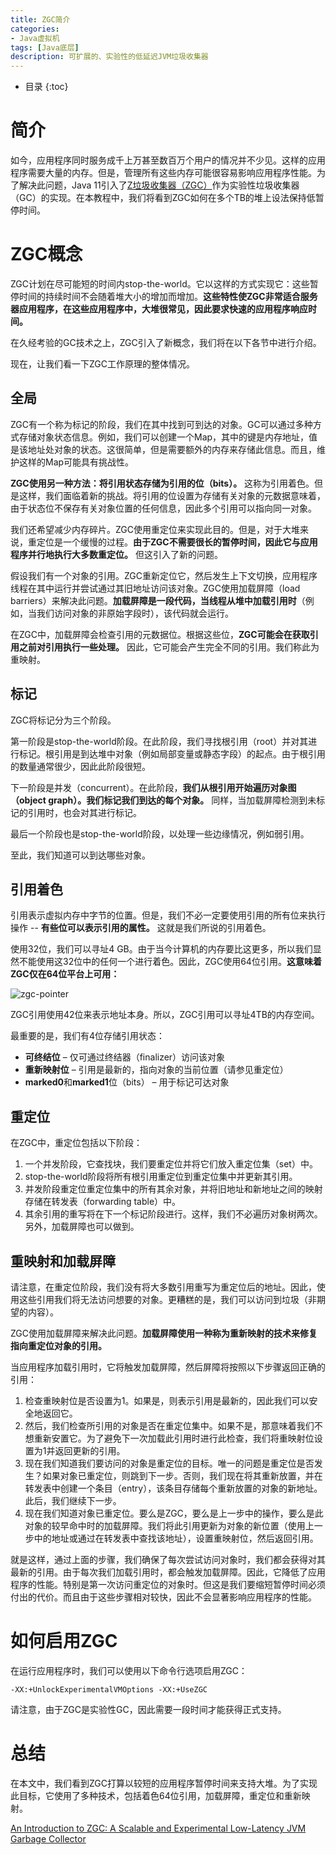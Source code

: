 ```yaml
---
title: ZGC简介
categories:
- Java虚拟机
tags: [Java底层]
description: 可扩展的、实验性的低延迟JVM垃圾收集器
---
```


* 目录
{:toc}

# 简介

如今，应用程序同时服务成千上万甚至数百万个用户的情况并不少见。这样的应用程序需要大量的内存。但是，管理所有这些内存可能很容易影响应用程序性能。为了解决此问题，Java 11引入了[Z垃圾收集器（ZGC）](https://docs.oracle.com/en/java/javase/11/gctuning/z-garbage-collector1.html#GUID-A5A42691-095E-47BA-B6DC-FB4E5FAA43D0)作为实验性垃圾收集器（GC）的实现。在本教程中，我们将看到ZGC如何在多个TB的堆上设法保持低暂停时间。

# ZGC概念

ZGC计划在尽可能短的时间内stop-the-world。它以这样的方式实现它：这些暂停时间的持续时间不会随着堆大小的增加而增加。**这些特性使ZGC非常适合服务器应用程序，在这些应用程序中，大堆很常见，因此要求快速的应用程序响应时间。**

在久经考验的GC技术之上，ZGC引入了新概念，我们将在以下各节中进行介绍。

现在，让我们看一下ZGC工作原理的整体情况。

## 全局

ZGC有一个称为标记的阶段，我们在其中找到可到达的对象。GC可以通过多种方式存储对象状态信息。例如，我们可以创建一个Map，其中的键是内存地址，值是该地址处对象的状态。这很简单，但是需要额外的内存来存储此信息。而且，维护这样的Map可能具有挑战性。

**ZGC使用另一种方法：将引用状态存储为引用的位（bits）。** 这称为引用着色。但是这样，我们面临着新的挑战。将引用的位设置为存储有关对象的元数据意味着，由于状态位不保存有关对象位置的任何信息，因此多个引用可以指向同一对象。

我们还希望减少内存碎片。ZGC使用重定位来实现此目的。但是，对于大堆来说，重定位是一个缓慢的过程。**由于ZGC不需要很长的暂停时间，因此它与应用程序并行地执行大多数重定位。** 但这引入了新的问题。

假设我们有一个对象的引用。ZGC重新定位它，然后发生上下文切换，应用程序线程在其中运行并尝试通过其旧地址访问该对象。ZGC使用加载屏障（load barriers）来解决此问题。**加载屏障是一段代码，当线程从堆中加载引用时**（例如，当我们访问对象的非原始字段时），该代码就会运行。

在ZGC中，加载屏障会检查引用的元数据位。根据这些位，**ZGC可能会在获取引用之前对引用执行一些处理。** 因此，它可能会产生完全不同的引用。我们称此为重映射。

## 标记

ZGC将标记分为三个阶段。

第一阶段是stop-the-world阶段。在此阶段，我们寻找根引用（root）并对其进行标记。根引用是到达堆中对象（例如局部变量或静态字段）的起点。由于根引用的数量通常很少，因此此阶段很短。

下一阶段是并发（concurrent）。在此阶段，**我们从根引用开始遍历对象图（object graph）。我们标记我们到达的每个对象。** 同样，当加载屏障检测到未标记的引用时，也会对其进行标记。

最后一个阶段也是stop-the-world阶段，以处理一些边缘情况，例如弱引用。

至此，我们知道可以到达哪些对象。

## 引用着色

引用表示虚拟内存中字节的位置。但是，我们不必一定要使用引用的所有位来执行操作 -- **有些位可以表示引用的属性。** 这就是我们所说的引用着色。

使用32位，我们可以寻址4 GB。由于当今计算机的内存要比这更多，所以我们显然不能使用这32位中的任何一个进行着色。因此，ZGC使用64位引用。**这意味着ZGC仅在64位平台上可用：**

![zgc-pointer](../../public/image/zgc-pointer.png)

ZGC引用使用42位来表示地址本身。所以，ZGC引用可以寻址4TB的内存空间。

最重要的是，我们有4位存储引用状态：

* **可终结位** – 仅可通过终结器（finalizer）访问该对象
* **重新映射位** – 引用是最新的，指向对象的当前位置（请参见重定位）
* **marked0**和**marked1**位（bits） – 用于标记可达对象

## 重定位

在ZGC中，重定位包括以下阶段：

1. 一个并发阶段，它查找块，我们要重定位并将它们放入重定位集（set）中。
2. stop-the-world阶段将所有根引用重定位到重定位集中并更新其引用。
3. 并发阶段重定位重定位集中的所有其余对象，并将旧地址和新地址之间的映射存储在转发表（forwarding table）中。
4. 其余引用的重写将在下一个标记阶段进行。这样，我们不必遍历对象树两次。另外，加载屏障也可以做到。
   
## 重映射和加载屏障   

请注意，在重定位阶段，我们没有将大多数引用重写为重定位后的地址。因此，使用这些引用我们将无法访问想要的对象。更糟糕的是，我们可以访问到垃圾（非期望的内容）。

ZGC使用加载屏障来解决此问题。**加载屏障使用一种称为重新映射的技术来修复指向重定位对象的引用。**

当应用程序加载引用时，它将触发加载屏障，然后屏障将按照以下步骤返回正确的引用：

1. 检查重映射位是否设置为1。如果是，则表示引用是最新的，因此我们可以安全地返回它。
2. 然后，我们检查所引用的对象是否在重定位集中。如果不是，那意味着我们不想重新安置它。为了避免下一次加载此引用时进行此检查，我们将重映射位设置为1并返回更新的引用。
3. 现在我们知道我们要访问的对象是重定位的目标。唯一的问题是重定位是否发生？如果对象已重定位，则跳到下一步。否则，我们现在将其重新放置，并在转发表中创建一个条目（entry），该条目存储每个重新放置的对象的新地址。此后，我们继续下一步。
4. 现在我们知道对象已重定位。要么是ZGC，要么是上一步中的操作，要么是此对象的较早命中时的加载屏障。我们将此引用更新为对象的新位置（使用上一步中的地址或通过在转发表中查找该地址），设置重映射位，然后返回引用。

就是这样，通过上面的步骤，我们确保了每次尝试访问对象时，我们都会获得对其最新的引用。由于每次我们加载引用时，都会触发加载屏障。因此，它降低了应用程序的性能。特别是第一次访问重定位的对象时。但这是我们要缩短暂停时间必须付出的代价。而且由于这些步骤相对较快，因此不会显著影响应用程序的性能。

# 如何启用ZGC

在运行应用程序时，我们可以使用以下命令行选项启用ZGC：
```
-XX:+UnlockExperimentalVMOptions -XX:+UseZGC
```

请注意，由于ZGC是实验性GC，因此需要一段时间才能获得正式支持。

# 总结

在本文中，我们看到ZGC打算以较短的应用程序暂停时间来支持大堆。为了实现此目标，它使用了多种技术，包括着色64位引用，加载屏障，重定位和重新映射。


[An Introduction to ZGC: A Scalable and Experimental Low-Latency JVM Garbage Collector](https://www.baeldung.com/jvm-zgc-garbage-collector)